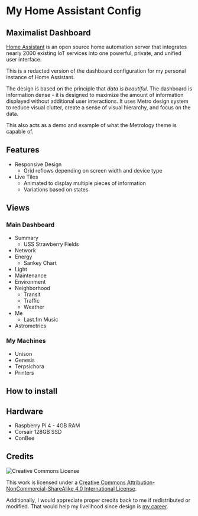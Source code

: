 # My Home Assistant Config

## Maximalist Dashboard

[Home Assistant](https://www.home-assistant.io/) is an open source home automation server that integrates nearly 2000 existing IoT services into one powerful, private, and unified user interface.

This is a redacted version of the dashboard configuration for my personal instance of Home Assistant.

The design is based on the principle that *data is beautiful*. The dashboard is information dense - it is designed to maximize the amount of information displayed without additional user interactions. It uses Metro design system to reduce visual clutter, create a sense of visual hierarchy, and focus on the data.

This also acts as a demo and example of what the Metrology theme is capable of.

## Features

- Responsive Design
  - Grid reflows depending on screen width and device type
- Live Tiles
  - Animated to display multiple pieces of information
  - Variations based on states

## Views

### Main Dashboard
- Summary
  - USS Strawberry Fields
- Network
- Energy
  - Sankey Chart
- Light
- Maintenance
- Environment
- Neighborhood
  - Transit
  - Traffic
  - Weather
- Me
  - Last.fm Music
- Astrometrics

### My Machines
- Unison
- Genesis
- Terpsichora
- Printers


## How to install


## Hardware

- Raspberry Pi 4 - 4GB RAM
- Corsair 128GB SSD
- ConBee

## Credits

![Creative Commons License](https://i.creativecommons.org/l/by-nc-sa/4.0/88x31.png)

This work is licensed under a [Creative Commons Attribution-NonCommercial-ShareAlike 4.0 International License](http://creativecommons.org/licenses/by-nc-sa/4.0/).

Additionally, I would appreciate proper credits back to me if redistributed or modified. That would help my livelihood since design is [my career](https://MadelenaMak.com).
